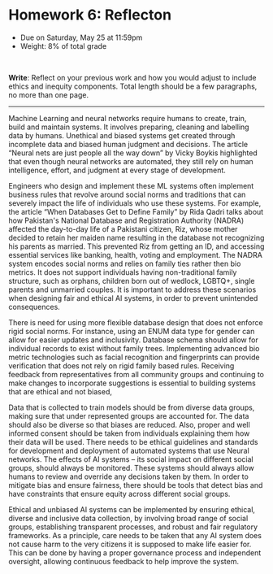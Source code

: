 # Homework 6: Reflecton

- Due on Saturday, May 25 at 11:59pm
- Weight: 8% of total grade

<br>

**Write**: Reflect on your previous work and how you would adjust to include ethics and inequity components. Total length should be a few paragraphs, no more than one page.

------------------------------------------------------------------------------------
Machine Learning and neural networks require humans to create, train, build and maintain systems.  It  involves preparing, cleaning and labelling data by humans. Unethical and biased systems get created  through incomplete data and biased human judgment and decisions. The article “Neural nets are just people all the way down” by Vicky Boykis highlighted that even though neural networks are automated, they still rely on human intelligence, effort, and judgment at every stage of development.

Engineers who design and implement these ML systems often implement business rules that revolve around social norms and traditions that can severely impact the life of individuals who use these systems. For example, the article “When Databases Get to Define Family” by Rida Qadri talks about how Pakistan's National Database and Registration Authority (NADRA) affected the day-to-day life of a Pakistani citizen, Riz, whose mother decided to retain her maiden name resulting in the database not recognizing his parents as married. This prevented Riz from getting an ID, and accessing essential services like banking, health, voting and employment. The NADRA  system encodes social norms and relies on family ties rather then bio metrics. It does not support individuals having non-traditional family structure, such as orphans, children born out of wedlock, LGBTQ+, single parents and unmarried couples. It is important to address these scenarios when designing fair and ethical AI systems, in order to prevent unintended consequences.

There is need for using more flexible database design that does not enforce rigid social norms. For instance, using an ENUM data type for gender can allow for easier updates and inclusivity. Database schema should allow for individual records to exist without family trees. Implementing advanced bio metric technologies such as facial recognition and fingerprints can provide verification that does not rely on rigid family based rules. Receiving feedback from representatives from all community groups and continuing to make changes to incorporate suggestions is essential to building systems that are ethical and not biased,

Data that is collected to train models should be from diverse data groups, making sure that under represented groups are accounted for. The data should also be diverse so that biases are reduced. Also, proper and well informed consent should be taken from individuals explaining them how their data will be used. There needs to be ethical guidelines and standards for development and deployment of automated systems that use Neural networks. The effects of AI systems – its social impact on different social groups, should always be monitored. These systems should always allow humans to review and override any decisions taken by them.  In order to mitigate bias and ensure fairness, there should be tools that detect bias and have constraints that ensure equity across different social groups. 

Ethical and unbiased AI systems can be implemented by ensuring ethical, diverse and inclusive data collection, by involving broad range of social groups, establishing transparent processes, and robust and fair regulatory frameworks. As a principle, care needs to be taken that any AI system does not cause harm to the very citizens it is supposed to make life easier for. This can be done by having a proper governance process and independent oversight, allowing continuous feedback to help improve the system.
